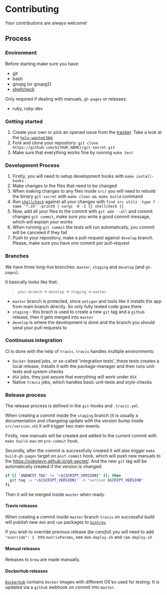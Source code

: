 # Contributing

Your contributions are always welcome!

## Process

### Environment

Before starting make sure you have:

* git
* bash
* gnupg (or gnupg2)
* [shellcheck](https://github.com/koalaman/shellcheck)

Only required if dealing with manuals, `gh-pages` or releases:

* ruby, ruby-dev

### Getting started

1. Create your own or pick an opened issue from the [tracker](https://github.com/sobolevn/git-secret/issues). Take a look at the [`help-wanted` tag](https://github.com/sobolevn/git-secret/issues?q=is%3Aissue+is%3Aopen+label%3A%22help+wanted%22)
2. Fork and clone your repository: `git clone https://github.com/${YOUR_NAME}/git-secret.git`
3. Make sure that everything works fine by running `make test`

### Development Process

1. Firstly, you will need to setup development hooks with `make install-hooks`
2. Make changes to the files that need to be changed
3. When making changes to any files inside `src/` you will need to rebuild the binary `git-secret` with `make clean && make build` command
4. Run [`shellcheck`](https://github.com/koalaman/shellcheck) against all your changes with `find src utils -type f -name '*.sh' -print0 | xargs -0 -I {} shellcheck {}`
5. Now, add all your files to the commit with `git add --all` and commit changes `git commit`, make sure you write a good commit message, which will explain your works
6. When running `git commit` the tests will run automatically, you commit will be canceled if they fail
7. Push to your repository, make a pull-request against `develop` branch. Please, make sure you have *one* commit per pull-request

### Branches

We have three long-live branches: `master`, `staging` and `develop` (and `gh-pages`).

It basically looks like that:

> `your-branch` -> `develop` -> `staging` -> `master`

* `master` branch is protected, since `antigen` and tools like it installs the app from main branch directly. So only fully tested code goes there
* `staging` - this brach is used to create a new `git` tag and a `github` release, then it gets merged into `master`
* `develop` is where the development is done and the branch you should send your pull-requests to

### Continuous integration

CI is done with the help of `travis`. `travis` handles multiple environments:

* `Docker`-based jobs, or so-called 'integration tests', these tests creates a local release, installs it with the package-manager and then runs unit-tests and system checks
* `OSX` jobs, they just assure that everything will work under `OSX`
* Native `travis` jobs, which handles basic unit-tests and style-checks

### Release process

The release process is defined in the `git`-hooks and `.travis.yml`.  

When creating a commit inside the `staging` branch (it is usually a documentation and changelog update with the version bump inside `src/version.sh`) it will trigger two main events.

Firstly, new manuals will be created and added to the current commit with `make build-man` on `pre-commit` hook.

Secondly, after the commit is successfully created it will also trigger `make build-gh-pages` target on `post-commit` hook, which will push new manuals to the https://sobolevn.github.io/git-secret/. And the new `git` tag will be automatically created if the version is changed:

```bash
if [[ "$NEWEST_TAG" != "v${SCRIPT_VERSION}" ]]; then
  git tag -a "v${SCRIPT_VERSION}" -m "version $SCRIPT_VERSION"
fi
```

Then it will be merged inside `master` when ready.

#### Travis releases

When creating a commit inside `master` branch `travis` on successful build will publish new `deb` and `rpm` packages to [`bintray`](https://bintray.com/sobolevn).

If you wish to override previous release (*be careful*) you will need to add `"override": 1 ` into `matrixParams`, see `deb-deploy.sh` and `rpm-deploy.sh`

#### Manual releases

Releases to `brew` are made manually.

#### Dockerhub releases

[`Dockerhub`](https://hub.docker.com/r/sobolevn/git-secret/) contains `Docker` images with different OS'es used for testing. It is updated via a `github` webhook on commit into `master`.
